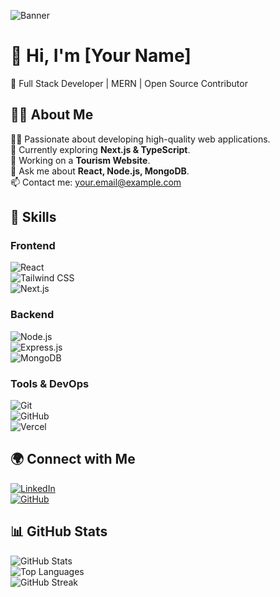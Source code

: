 ![Banner]((https://raw.githubusercontent.com/Aiman03-del/assets/main/assets/Banner.png))  

# 👋 Hi, I'm [Your Name]  
🚀 Full Stack Developer | MERN | Open Source Contributor  

## 🧑‍💻 About Me  
👨‍💻 Passionate about developing high-quality web applications.  
🌱 Currently exploring **Next.js & TypeScript**.  
🔭 Working on a **Tourism Website**.  
💬 Ask me about **React, Node.js, MongoDB**.  
📫 Contact me: your.email@example.com  

## 🚀 Skills  
### Frontend  
![React](https://img.shields.io/badge/React-20232A?style=for-the-badge&logo=react)  
![Tailwind CSS](https://img.shields.io/badge/TailwindCSS-38B2AC?style=for-the-badge&logo=tailwind-css)  
![Next.js](https://img.shields.io/badge/Next.js-000000?style=for-the-badge&logo=next.js)  

### Backend  
![Node.js](https://img.shields.io/badge/Node.js-43853D?style=for-the-badge&logo=node.js)  
![Express.js](https://img.shields.io/badge/Express.js-404D59?style=for-the-badge&logo=express)  
![MongoDB](https://img.shields.io/badge/MongoDB-4EA94B?style=for-the-badge&logo=mongodb)  

### Tools & DevOps  
![Git](https://img.shields.io/badge/Git-F05032?style=for-the-badge&logo=git)  
![GitHub](https://img.shields.io/badge/GitHub-181717?style=for-the-badge&logo=github)  
![Vercel](https://img.shields.io/badge/Vercel-000000?style=for-the-badge&logo=vercel)  

## 🌍 Connect with Me  
[![LinkedIn](https://img.shields.io/badge/LinkedIn-0A66C2?style=for-the-badge&logo=linkedin)](https://linkedin.com/in/your-profile)  
[![GitHub](https://img.shields.io/badge/GitHub-181717?style=for-the-badge&logo=github)](https://github.com/your-username)  

## 📊 GitHub Stats  
![GitHub Stats](https://github-readme-stats.vercel.app/api?username=Aiman03-del&show_icons=true&theme=radical)  
![Top Languages](https://github-readme-stats.vercel.app/api/top-langs/?username=Aiman03-del&layout=compact)  
![GitHub Streak](https://github-readme-streak-stats.herokuapp.com/?user=Aiman03-del&theme=radical)  
